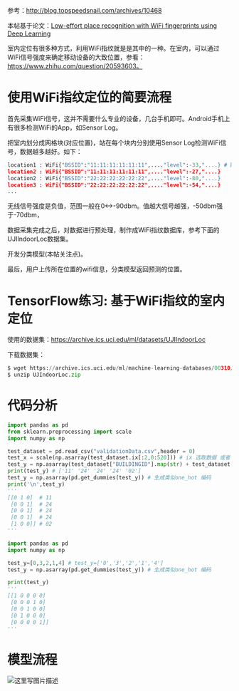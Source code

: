 参考：http://blog.topspeedsnail.com/archives/10468

本帖基于论文：[Low-effort place recognition with WiFi fingerprints using Deep Learning](https://arxiv.org/pdf/1611.02049v1.pdf)

室内定位有很多种方式，利用WiFi指纹就是是其中的一种。在室内，可以通过WiFi信号强度来确定移动设备的大致位置，参看：https://www.zhihu.com/question/20593603。

# 使用WiFi指纹定位的简要流程

首先采集WiFi信号，这并不需要什么专业的设备，几台手机即可。Android手机上有很多检测WiFi的App，如Sensor Log。

把室内划分成网格块(对应位置)，站在每个块内分别使用Sensor Log检测WiFi信号，数据越多越好。如下：

```python
location1 : WiFi{"BSSID":"11:11:11:11:11:11",...."level":-33,"....} # 所在位置对应的AP,RSSI信号强度等信息
location2 : WiFi{"BSSID":"11:11:11:11:11:11",...."level":-27,"....}
location2 : WiFi{"BSSID":"22:22:22:22:22:22",...."level":-80,"....}
location3 : WiFi{"BSSID":"22:22:22:22:22:22",...."level":-54,"....}
...
```
无线信号强度是负值，范围一般在0<->-90dbm。值越大信号越强，-50dbm强于-70dbm，

数据采集完成之后，对数据进行预处理，制作成WiFi指纹数据库，参考下面的UJIIndoorLoc数据集。

开发分类模型(本帖关注点)。

最后，用户上传所在位置的wifi信息，分类模型返回预测的位置。

# TensorFlow练习: 基于WiFi指纹的室内定位
使用的数据集：https://archive.ics.uci.edu/ml/datasets/UJIIndoorLoc

下载数据集：

```python
$ wget https://archive.ics.uci.edu/ml/machine-learning-databases/00310/UJIndoorLoc.zip
$ unzip UJIndoorLoc.zip
```

# 代码分析

```python
import pandas as pd
from sklearn.preprocessing import scale
import numpy as np

test_dataset = pd.read_csv("validationData.csv",header = 0)
test_x = scale(np.asarray(test_dataset.ix[:2,0:520])) # ix 选取数据 或者 iloc
test_y = np.asarray(test_dataset["BUILDINGID"].map(str) + test_dataset["FLOOR"].map(str))[:5] # map(str) 将所有元素转成字符串
print(test_y) # ['11' '24' '24' '24' '02']
test_y = np.asarray(pd.get_dummies(test_y)) # 生成类似one_hot 编码
print('\n',test_y)
'''
[[0 1 0]  # 11
 [0 0 1]  # 24
 [0 0 1]  # 24
 [0 0 1]  # 24
 [1 0 0]] # 02
'''
```

```python
import pandas as pd
import numpy as np

test_y=[0,3,2,1,4] # test_y=['0','3','2','1','4']
test_y = np.asarray(pd.get_dummies(test_y)) # 生成类似one_hot 编码

print(test_y)
'''
[[1 0 0 0 0]
 [0 0 0 1 0]
 [0 0 1 0 0]
 [0 1 0 0 0]
 [0 0 0 0 1]]
'''
```

# 模型流程
![这里写图片描述](http://img.blog.csdn.net/20180118111148254?watermark/2/text/aHR0cDovL2Jsb2cuY3Nkbi5uZXQvd2M3ODE3MDgyNDk=/font/5a6L5L2T/fontsize/400/fill/I0JBQkFCMA==/dissolve/70/gravity/SouthEast)
